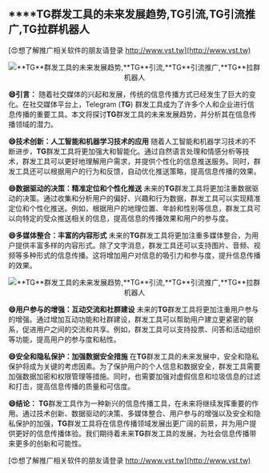 ## ****TG**群发工具的未来发展趋势,**TG**引流,**TG**引流推广,**TG**拉群机器人**

[😍想了解推广相关软件的朋友请登录 http://www.vst.tw](http://www.vst.tw)

 <center><img src="https://vst.tw/MP4/tuiguang/png/3.png" alt="**TG**群发工具的未来发展趋势,**TG**引流,**TG**引流推广,**TG**拉群机器人"></center>

**😄引言：**
随着社交媒体的兴起和发展，传统的信息传播方式已经发生了巨大的变化。在社交媒体平台上，Telegram (**TG**) 群发工具成为了许多个人和企业进行信息传播的重要工具。本文将探讨**TG**群发工具的未来发展趋势，并分析其在信息传播领域的潜力。

**😄技术创新：人工智能和机器学习技术的应用**
随着人工智能和机器学习技术的不断进步，**TG**群发工具将更加强大和智能化。通过自然语言处理和情感分析等技术，群发工具可以更好地理解用户需求，并提供个性化的信息推送服务。同时，群发工具还可以根据用户的行为和反馈，自动优化推送策略，提高信息传播的效果。

**😄数据驱动的决策：精准定位和个性化推送**
未来的**TG**群发工具将更加注重数据驱动的决策。通过收集和分析用户的偏好、兴趣和行为数据，群发工具可以实现精准定位和个性化推送。例如，根据用户的地理位置、年龄和性别等信息，群发工具可以向特定的受众推送相关的信息，提高信息的传播效果和用户的参与度。

**😄多媒体整合：丰富的内容形式**
未来的**TG**群发工具将更加注重多媒体整合，为用户提供丰富多样的内容形式。除了文字消息，群发工具还可以支持图片、音频、视频等多种形式的信息传播。这将增加用户对信息的吸引力和参与度，提升信息传播的效果。

 <center><img src="https://vst.tw/MP4/tuiguang/png/3.png" alt="**TG**群发工具的未来发展趋势,**TG**引流,**TG**引流推广,**TG**拉群机器人"></center>

**😄用户参与的增强：互动交流和社群建设**
未来的**TG**群发工具将更加注重用户参与的增强。通过增加互动功能和社群建设，群发工具可以帮助用户建立更紧密的联系，促进用户之间的交流和共享。例如，群发工具可以支持投票、问答和活动组织等功能，提高用户的参与度和粘性。

**😄安全和隐私保护：加强数据安全措施**
在**TG**群发工具的未来发展中，安全和隐私保护将成为关键的考虑因素。为了保护用户的个人信息和数据安全，群发工具需要加强数据加密和权限管理等措施。同时，也需要加强对虚假信息和垃圾信息的过滤和打击，提高信息传播的质量和可信度。

**😄结论：**
**TG**群发工具作为一种新兴的信息传播工具，在未来将继续发挥重要的作用。通过技术创新、数据驱动的决策、多媒体整合、用户参与的增强以及安全和隐私保护的加强，**TG**群发工具将在信息传播领域发展出更广阔的前景，并为用户提供更好的信息传播体验。我们期待着未来**TG**群发工具的发展，为社会信息传播带来更多的创新和可能性。

[😍想了解推广相关软件的朋友请登录 http://www.vst.tw](http://www.vst.tw)



